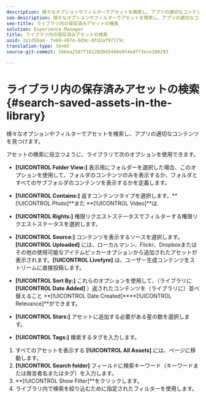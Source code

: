```yaml
---
description: 様々なオプションやフィルターでアセットを検索し、アプリの適切なコンテンツを見つけます。
seo-description: 様々なオプションやフィルターでアセットを検索し、アプリの適切なコンテンツを見つけます。
seo-title: ライブラリ内の保存済みアセットの検索
solution: Experience Manager
title: ライブラリ内の保存済みアセットの検索
uuid: 2pid5ba4- fe69-487e-8d9c-0fd2af97179c
translation-type: tm+mt
source-git-commit: 566ea2587f101202045488e9f4edf73ece100293

---
```



# ライブラリ内の保存済みアセットの検索{#search-saved-assets-in-the-library}

様々なオプションやフィルターでアセットを検索し、アプリの適切なコンテンツを見つけます。

アセットの検索に役立つように、ライブラリで次のオプションを使用できます。

* **[!UICONTROL Folder View:]** 表示用にフォルダーを選択した場合、このオプションを使用して、フォルダのコンテンツのみを表示するか、フォルダとすべてのサブフォルダのコンテンツを表示するかを定義します。
* **[!UICONTROL Contains:]** 返すコンテンツタイプを選択します。** [!UICONTROL Photo]**また **[!UICONTROL Video]**は.

* **[!UICONTROL Rights:]** 権限リクエストステータスでフィルターする権限リクエストステータスを選択します。
* **[!UICONTROL Source:]** コンテンツを表示するソースを選択します。**[!UICONTROL Uploaded]** には、ローカルマシン、Flickr、Dropboxまたはその他の使用可能なアイテムピッカーオプションから追加されたアセットが表示されます。**[!UICONTROL Livefyre]** は、ユーザー生成コンテンツをストリームに直接投稿します。

* **[!UICONTROL Sort By:]** これらのオプションを使用して、（ライブラリに **[!UICONTROL Date Added]** ）返されたコンテンツを（ライブラリに）並べ替えること **[!UICONTROL Date Created]****[!UICONTROL Relevance]**ができます。

* **[!UICONTROL Stars:]** アセットに追加する必要がある星の数を選択します。
* **[!UICONTROL Tags:]** 検索するタグを入力します。

1. すべてのアセットを表示する **[!UICONTROL All Assets]** には、ページに移動します。
1. **[!UICONTROL Search folder]** フィールドに検索キーワード（キーワードまたは発言者名またはタグ）を入力します。
1. **[!UICONTROL Show Filter]**をクリックします。
1. ライブラリ内で検索を絞り込むために指定されたフィルターを使用します。
